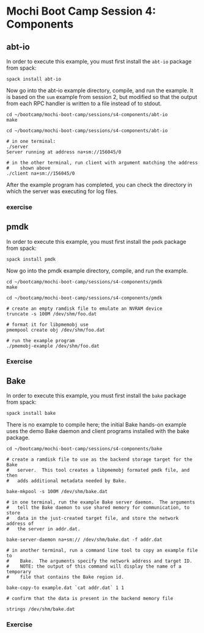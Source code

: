 # Mochi Boot Camp Session 4: Components

## abt-io

In order to execute this example, you must first install the `abt-io`
package from spack:

```
spack install abt-io
```

Now go into the abt-io example directory, compile, and run the example.  It
is based on the `sum` example from session 2, but modified so that the
output from each RPC handler is written to a file instead of to stdout.

```
cd ~/bootcamp/mochi-boot-camp/sessions/s4-components/abt-io
make
```

```
cd ~/bootcamp/mochi-boot-camp/sessions/s4-components/abt-io

# in one terminal:
./server
Server running at address na+sm://156045/0

# in the other terminal, run client with argument matching the address
#    shown above
./client na+sm://156045/0
```

After the example program has completed, you can check the directory in
which the server was executing for log files.

### exercise

## pmdk

In order to execute this example, you must first install the `pmdk`
package from spack:

```
spack install pmdk
```

Now go into the pmdk example directory, compile, and run the example.

```
cd ~/bootcamp/mochi-boot-camp/sessions/s4-components/pmdk
make
```

```
cd ~/bootcamp/mochi-boot-camp/sessions/s4-components/pmdk

# create an empty ramdisk file to emulate an NVRAM device
truncate -s 100M /dev/shm/foo.dat

# format it for libpmemobj use
pmempool create obj /dev/shm/foo.dat

# run the example program
./pmemobj-example /dev/shm/foo.dat

```
### Exercise

## Bake

In order to execute this example, you must first install the `bake`
package from spack:

```
spack install bake
```

There is no example to compile here; the initial Bake hands-on example uses
the demo Bake daemon and client programs installed with the bake package.


```
cd ~/bootcamp/mochi-boot-camp/sessions/s4-components/bake

# create a ramdisk file to use as the backend storage target for the Bake
#   server.  This tool creates a libpmemobj formated pmdk file, and then
#   adds additional metadata needed by Bake.

bake-mkpool -s 100M /dev/shm/bake.dat

# in one terminal, run the example Bake server daemon.  The arguments
#   tell the Bake daemon to use shared memory for communication, to store
#   data in the just-created target file, and store the network address of
#   the server in addr.dat.

bake-server-daemon na+sm:// /dev/shm/bake.dat -f addr.dat

# in another terminal, run a command line tool to copy an example file to
#    Bake.  The arguments specify the network address and target ID.
#    NOTE: the output of this command will display the name of a temporary
#    file that contains the Bake region id.

bake-copy-to example.dat `cat addr.dat` 1 1

# confirm that the data is present in the backend memory file

strings /dev/shm/bake.dat

```

### Exercise

